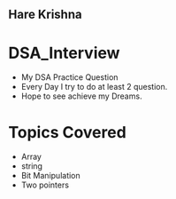 ## Hare Krishna

# DSA_Interview

- My DSA Practice Question
- Every Day I try to do at least 2 question.
- Hope to see achieve my Dreams.

# Topics Covered

- Array
- string
- Bit Manipulation
- Two pointers

